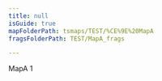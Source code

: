 ```yaml
---
title: null
isGuide: true
mapFolderPath: tsmaps/TEST/%CE%9E%20MapA
fragsFolderPath: TEST/MapA_frags

---
```



<!-- tsGuideRenderComment {"guide":{"id":"iUN8sY1KT","path":"TEST","fragmentFolderPath":"TEST/MapA_frags"},"fragment":{"id":"iUN8sY1KT","topLevelMapKey":"fjJ49q02OX","mapKeyChain":"fjJ49q02OX","guideID":"iUN8sY1qx","guidePath":"c:/GitHub/MuddySpud/MuddySpud.github.io/tsmaps/TEST/MapA.tsmap","parentFragmentID":null,"chartKey":"fjJ49q02OX","isLeaf":false,"options":[{"id":"iUN8sj017","option":"MapA 1.1","isAncillary":false,"order":1},{"id":"iUN8sj0RF","option":"MapA 1.2","isAncillary":false,"order":2}]}} -->

MapA 1